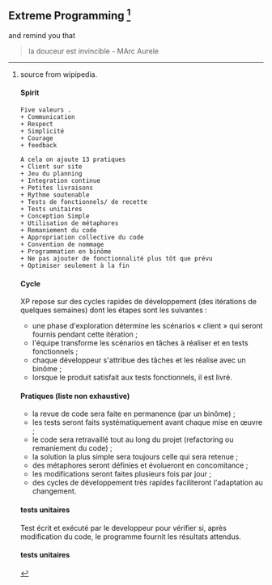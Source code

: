 ## Extreme Programming [^1]

[^1]: source from wipipedia.

	#### Spirit
		Five valeurs . 
		+ Communication
		+ Respect
		+ Simplicité
		+ Courage
		+ feedback

		A cela on ajoute 13 pratiques 
		+ Client sur site
		+ Jeu du planning 
		+ Integration continue
		+ Petites livraisons
		+ Rythme soutenable
		+ Tests de fonctionnels/ de recette
		+ Tests unitaires
		+ Conception Simple
		+ Utilisation de métaphores
		+ Remaniement du code
		+ Appropriation collective du code
		+ Convention de nommage 
		+ Programmation en binôme
		+ Ne pas ajouter de fonctionnalité plus tôt que prévu
		+ Optimiser seulement à la fin	


	#### Cycle

	XP repose sur des cycles rapides de développement (des itérations de quelques semaines) dont les étapes sont les suivantes :

	+ une phase d'exploration détermine les scénarios « client » qui seront fournis pendant cette itération ;
	+ l'équipe transforme les scénarios en tâches à réaliser et en tests fonctionnels ;
	+ chaque développeur s'attribue des tâches et les réalise avec un binôme ;
	+ lorsque le produit satisfait aux tests fonctionnels, il est livré.



    #### Pratiques (liste non exhaustive) 
	
	+ la revue de code sera faite en permanence (par un binôme) ;
	+ les tests seront faits systématiquement avant chaque mise en œuvre ;
	+ le code sera retravaillé tout au long du projet (refactoring ou remaniement du code) ;
	+ la solution la plus simple sera toujours celle qui sera retenue ;
	+ des métaphores seront définies et évolueront en concomitance ;
	+ les modifications seront faites plusieurs fois par jour ;
	+ des cycles de développement très rapides faciliteront l'adaptation au changement.

	#### tests unitaires

	Test écrit et exécuté par le developpeur pour vérifier si, après modification du code, le programme fournit les résultats attendus. 

	#### tests unitaires






and remind you that 

> la douceur est invincible - MArc Aurele

